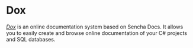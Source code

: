 Dox
===

*[Dox](http://dextop.codaxy.com/dox)* is an online documentation system based on Sencha Docs. It allows you to easily create and browse online documentation of your C# projects and SQL databases.



